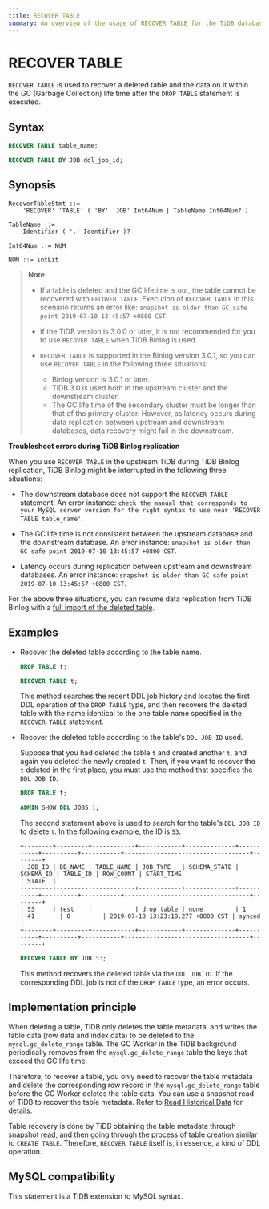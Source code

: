 ```yaml
---
title: RECOVER TABLE
summary: An overview of the usage of RECOVER TABLE for the TiDB database.
---
```


# RECOVER TABLE

`RECOVER TABLE` is used to recover a deleted table and the data on it within the GC (Garbage Collection) life time after the `DROP TABLE` statement is executed.

## Syntax


```sql
RECOVER TABLE table_name;
```


```sql
RECOVER TABLE BY JOB ddl_job_id;
```

## Synopsis

```ebnf+diagram
RecoverTableStmt ::=
    'RECOVER' 'TABLE' ( 'BY' 'JOB' Int64Num | TableName Int64Num? )

TableName ::=
    Identifier ( '.' Identifier )?

Int64Num ::= NUM

NUM ::= intLit
```

> **Note:**
>
> + If a table is deleted and the GC lifetime is out, the table cannot be recovered with `RECOVER TABLE`. Execution of `RECOVER TABLE` in this scenario returns an error like: `snapshot is older than GC safe point 2019-07-10 13:45:57 +0800 CST`.
>
> + If the TiDB version is 3.0.0 or later, it is not recommended for you to use `RECOVER TABLE` when TiDB Binlog is used.
>
> + `RECOVER TABLE` is supported in the Binlog version 3.0.1, so you can use `RECOVER TABLE` in the following three situations:
>
>     - Binlog version is 3.0.1 or later.
>     - TiDB 3.0 is used both in the upstream cluster and the downstream cluster.
>     - The GC life time of the secondary cluster must be longer than that of the primary cluster. However, as latency occurs during data replication between upstream and downstream databases, data recovery might fail in the downstream.

<CustomContent platform="tidb">

**Troubleshoot errors during TiDB Binlog replication**

When you use `RECOVER TABLE` in the upstream TiDB during TiDB Binlog replication, TiDB Binlog might be interrupted in the following three situations:

+ The downstream database does not support the `RECOVER TABLE` statement. An error instance: `check the manual that corresponds to your MySQL server version for the right syntax to use near 'RECOVER TABLE table_name'`.

+ The GC life time is not consistent between the upstream database and the downstream database. An error instance: `snapshot is older than GC safe point 2019-07-10 13:45:57 +0800 CST`.

+ Latency occurs during replication between upstream and downstream databases. An error instance: `snapshot is older than GC safe point 2019-07-10 13:45:57 +0800 CST`.

For the above three situations, you can resume data replication from TiDB Binlog with a [full import of the deleted table](/ecosystem-tool-user-guide.md#backup-and-restore---backup--restore-br).

</CustomContent>

## Examples

+ Recover the deleted table according to the table name.

    
    ```sql
    DROP TABLE t;
    ```

    
    ```sql
    RECOVER TABLE t;
    ```

    This method searches the recent DDL job history and locates the first DDL operation of the `DROP TABLE` type, and then recovers the deleted table with the name identical to the one table name specified in the `RECOVER TABLE` statement.

+ Recover the deleted table according to the table's `DDL JOB ID` used.

    Suppose that you had deleted the table `t` and created another `t`, and again you deleted the newly created `t`. Then, if you want to recover the `t` deleted in the first place, you must use the method that specifies the `DDL JOB ID`.

    
    ```sql
    DROP TABLE t;
    ```

    
    ```sql
    ADMIN SHOW DDL JOBS 1;
    ```

    The second statement above is used to search for the table's `DDL JOB ID` to delete `t`. In the following example, the ID is `53`.

    ```
    +--------+---------+------------+------------+--------------+-----------+----------+-----------+-----------------------------------+--------+
    | JOB_ID | DB_NAME | TABLE_NAME | JOB_TYPE   | SCHEMA_STATE | SCHEMA_ID | TABLE_ID | ROW_COUNT | START_TIME                        | STATE  |
    +--------+---------+------------+------------+--------------+-----------+----------+-----------+-----------------------------------+--------+
    | 53     | test    |            | drop table | none         | 1         | 41       | 0         | 2019-07-10 13:23:18.277 +0800 CST | synced |
    +--------+---------+------------+------------+--------------+-----------+----------+-----------+-----------------------------------+--------+
    ```

    
    ```sql
    RECOVER TABLE BY JOB 53;
    ```

    This method recovers the deleted table via the `DDL JOB ID`. If the corresponding DDL job is not of the `DROP TABLE` type, an error occurs.

## Implementation principle

When deleting a table, TiDB only deletes the table metadata, and writes the table data (row data and index data) to be deleted to the `mysql.gc_delete_range` table. The GC Worker in the TiDB background periodically removes from the `mysql.gc_delete_range` table the keys that exceed the GC life time.

Therefore, to recover a table, you only need to recover the table metadata and delete the corresponding row record in the `mysql.gc_delete_range` table before the GC Worker deletes the table data. You can use a snapshot read of TiDB to recover the table metadata. Refer to [Read Historical Data](/read-historical-data.md) for details.

Table recovery is done by TiDB obtaining the table metadata through snapshot read, and then going through the process of table creation similar to `CREATE TABLE`. Therefore, `RECOVER TABLE` itself is, in essence, a kind of DDL operation.

## MySQL compatibility

This statement is a TiDB extension to MySQL syntax.
